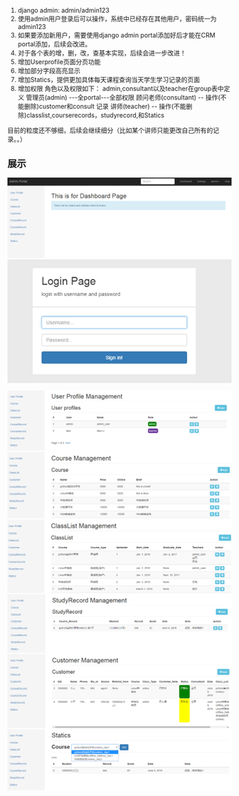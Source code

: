 1. django admin: admin/admin123
2. 使用admin用户登录后可以操作，系统中已经存在其他用户，密码统一为admin123
3. 如果要添加新用户，需要使用django admin portal添加好后才能在CRM portal添加，后续会改进。
4. 对于各个表的增，删，改，查基本实现，后续会进一步改进！
5. 增加Userprofile页面分页功能
6. 增加部分字段高亮显示
7. 增加Statics，提供更加具体每天课程查询当天学生学习记录的页面
8. 增加权限
角色以及权限如下：
admin,consultant以及teacher在group表中定义
管理员(admin) ---全portal---全部权限
顾问老师(consultant) -- 操作(不能删除)customer和consult 记录
讲师(teacher) -- 操作(不能删除)classlist,courserecords，studyrecord,和Statics

目前的粒度还不够细，后续会继续细分（比如某个讲师只能更改自己所有的记录。。）

## 展示
   
![image](https://github.com/CHUNL09/student_crm/blob/master/show_pics/dashboard.png)
![image](https://github.com/CHUNL09/student_crm/blob/master/show_pics/login.png)  

![image](https://github.com/CHUNL09/student_crm/blob/master/show_pics/usermgt.png)  
![image](https://github.com/CHUNL09/student_crm/blob/master/show_pics/coursemgt.png)  
![image](https://github.com/CHUNL09/student_crm/blob/master/show_pics/classmgt.png)
![image](https://github.com/CHUNL09/student_crm/blob/master/show_pics/studymgt.png)
![image](https://github.com/CHUNL09/student_crm/blob/master/show_pics/customermgt.png)  
![image](https://github.com/CHUNL09/student_crm/blob/master/show_pics/statics.png)

